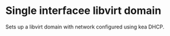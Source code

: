 Single interfacee libvirt domain
================================

Sets up a libvirt domain with network configured using kea DHCP.
